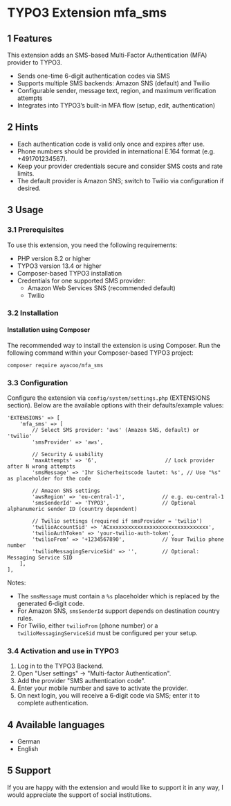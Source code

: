 # TYPO3 Extension mfa_sms

## 1 Features

This extension adds an SMS-based Multi-Factor Authentication (MFA) provider to TYPO3.

- Sends one-time 6-digit authentication codes via SMS
- Supports multiple SMS backends: Amazon SNS (default) and Twilio
- Configurable sender, message text, region, and maximum verification attempts
- Integrates into TYPO3’s built-in MFA flow (setup, edit, authentication)

## 2 Hints

- Each authentication code is valid only once and expires after use.
- Phone numbers should be provided in international E.164 format (e.g. +491701234567).
- Keep your provider credentials secure and consider SMS costs and rate limits.
- The default provider is Amazon SNS; switch to Twilio via configuration if desired.

## 3 Usage

### 3.1 Prerequisites

To use this extension, you need the following requirements:

- PHP version 8.2 or higher
- TYPO3 version 13.4 or higher
- Composer-based TYPO3 installation
- Credentials for one supported SMS provider:
  - Amazon Web Services SNS (recommended default)
  - Twilio

### 3.2 Installation

#### Installation using Composer

The recommended way to install the extension is using Composer. Run the following command within your Composer-based TYPO3 project:

```
composer require ayacoo/mfa_sms
```

### 3.3 Configuration

Configure the extension via `config/system/settings.php` (EXTENSIONS section). Below are the available options with their defaults/example values:

```
'EXTENSIONS' => [
    'mfa_sms' => [
        // Select SMS provider: 'aws' (Amazon SNS, default) or 'twilio'
        'smsProvider' => 'aws',

        // Security & usability
        'maxAttempts' => '6',                      // Lock provider after N wrong attempts
        'smsMessage' => 'Ihr Sicherheitscode lautet: %s', // Use "%s" as placeholder for the code

        // Amazon SNS settings
        'awsRegion' => 'eu-central-1',            // e.g. eu-central-1
        'smsSenderId' => 'TYPO3',                 // Optional alphanumeric sender ID (country dependent)

        // Twilio settings (required if smsProvider = 'twilio')
        'twilioAccountSid' => 'ACxxxxxxxxxxxxxxxxxxxxxxxxxxxxxxxx',
        'twilioAuthToken' => 'your-twilio-auth-token',
        'twilioFrom' => '+1234567890',            // Your Twilio phone number
        'twilioMessagingServiceSid' => '',        // Optional: Messaging Service SID
    ],
],
```

Notes:
- The `smsMessage` must contain a `%s` placeholder which is replaced by the generated 6‑digit code.
- For Amazon SNS, `smsSenderId` support depends on destination country rules.
- For Twilio, either `twilioFrom` (phone number) or a `twilioMessagingServiceSid` must be configured per your setup.

### 3.4 Activation and use in TYPO3

1. Log in to the TYPO3 Backend.
2. Open "User settings" → "Multi-factor Authentication".
3. Add the provider "SMS authentication code".
4. Enter your mobile number and save to activate the provider.
5. On next login, you will receive a 6‑digit code via SMS; enter it to complete authentication.

## 4 Available languages

- German
- English

## 5 Support

If you are happy with the extension and would like to support it in any way, I would appreciate the support of social institutions.

[1]: https://getcomposer.org/
[2]: https://aws.amazon.com/sns/
[3]: https://www.twilio.com/sms
